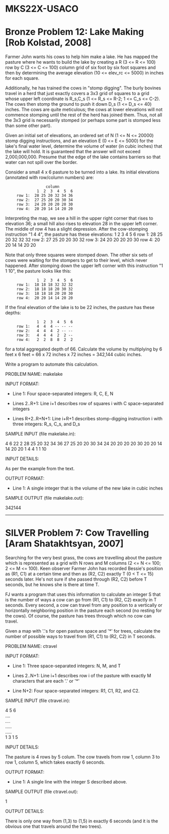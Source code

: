 # MKS22X-USACO

# Bronze Problem 12: Lake Making [Rob Kolstad, 2008]

Farmer John wants his cows to help him make a lake. He has mapped
the pasture where he wants to build the lake by creating a R (3 <=
R <= 100) row by C (3 <= C <= 100) column grid of six foot by six
foot squares and then by determining the average elevation (10 <=
elev_rc <= 5000) in inches for each square.

Additionally, he has trained the cows in "stomp digging". The burly
bovines travel in a herd that just exactly covers a 3x3 grid of
squares to a grid whose upper left coordinate is R_s,C_s (1 <= R_s
<= R-2; 1 <= C_s <= C-2). The cows then stomp the ground to push
it down D_s (1 <= D_s <= 40) inches. The cows are quite meticulous;
the cows at lower elevations will not commence stomping until the
rest of the herd has joined them. Thus, not all the 3x3 grid is
necessarily stomped (or perhaps some part is stomped less than some
other part).

Given an initial set of elevations, an ordered set of N (1 <= N <=
20000) stomp digging instructions, and an elevation E (0 <= E <=
5000) for the lake's final water level, determine the volume of
water (in cubic inches) that the lake will hold. It is guaranteed
that the answer will not exceed 2,000,000,000.  Presume that the
edge of the lake contains barriers so that water can not spill over
the border.

Consider a small 4 x 6 pasture to be turned into a lake. Its initial
elevations (annotated with row/column numbers) are:

                      column
                  1  2  3  4  5  6
         row 1:  28 25 20 32 34 36
         row 2:  27 25 20 20 30 34
         row 3:  24 20 20 20 20 30
         row 4:  20 20 14 14 20 20

Interpreting the map, we see a hill in the upper right corner that
rises to elevation 36; a small hill also rises to elevation 28 in
the upper left corner. The middle of row 4 has a slight depression.
After the cow-stomping instruction "1 4 4", the pasture has these
elevations:
                  1  2  3  4  5  6
         row 1:  28 25 20 32 32 32
         row 2:  27 25 20 20 30 32
         row 3:  24 20 20 20 20 30
         row 4:  20 20 14 14 20 20

Note that only three squares were stomped down. The other six sets
of cows were waiting for the stompers to get to their level, which
never happened.  After stomping down the upper left corner with
this instruction "1 1 10", the pasture looks like this:

                  1  2  3  4  5  6
         row 1:  18 18 18 32 32 32
         row 2:  18 18 18 20 30 32
         row 3:  18 18 18 20 20 30
         row 4:  20 20 14 14 20 20

If the final elevation of the lake is to be 22 inches, the pasture
has these depths:                                                                  
         
                  1  2  3  4  5  6                                                                                                          
         row 1:   4  4  4 -- -- --                                                                                                          
         row 2:   4  4  4  2 -- --                                                                                                          
         row 3:   4  4  4  2  2 --                                                                                                          
         row 4:   2  2  8  8  2  2                                                                                                          

for a total aggregated depth of 66. Calculate the volume by multiplying
by 6 feet x 6 feet = 66 x 72 inches x 72 inches = 342,144 cubic
inches.

Write a program to automate this calculation.

PROBLEM NAME: makelake

INPUT FORMAT:

* Line 1: Four space-separated integers: R, C, E, N

* Lines 2..R+1: Line i+1 describes row of squares i with C
        space-separated integers

* Lines R+2..R+N+1: Line i+R+1 describes stomp-digging instruction i
        with three integers: R_s, C_s, and D_s

SAMPLE INPUT (file makelake.in):

4 6 22 2
28 25 20 32 34 36
27 25 20 20 30 34
24 20 20 20 20 30
20 20 14 14 20 20
1 4 4
1 1 10

INPUT DETAILS:

As per the example from the text.

OUTPUT FORMAT:

* Line 1: A single integer that is the volume of the new lake in cubic
        inches

SAMPLE OUTPUT (file makelake.out):

342144

--------------------------------------------------------------------------------------------------------------------------
# SILVER Problem 7: Cow Travelling [Aram Shatakhtsyan, 2007]

Searching for the very best grass, the cows are travelling about
the pasture which is represented as a grid with N rows and M columns
(2 <= N <= 100; 2 <= M <= 100). Keen observer Farmer John has
recorded Bessie's position as (R1, C1) at a certain time and then
as (R2, C2) exactly T (0 < T <= 15) seconds later. He's not sure
if she passed through (R2, C2) before T seconds, but he knows she
is there at time T.

FJ wants a program that uses this information to calculate an integer
S that is the number of ways a cow can go from (R1, C1) to (R2, C2)
exactly in T seconds. Every second, a cow can travel from any
position to a vertically or horizontally neighboring position in
the pasture each second (no resting for the cows). Of course, the
pasture has trees through which no cow can travel.

Given a map with '.'s for open pasture space and '*' for trees,
calculate the number of possible ways to travel from (R1, C1) to
(R2, C2) in T seconds.

PROBLEM NAME: ctravel

INPUT FORMAT:

* Line 1: Three space-separated integers: N, M, and T

* Lines 2..N+1: Line i+1 describes row i of the pasture with exactly M
        characters that are each '.' or '*'

* Line N+2: Four space-separated integers: R1, C1, R2, and C2.

SAMPLE INPUT (file ctravel.in):

4 5 6                                                                                                                                      
...*.                                                                                                                                      
...*.                                                                                                                                      
.....                                                                                                                                      
.....                                                                                                                                      
1 3 1 5                                                                                                                                     

INPUT DETAILS:

The pasture is 4 rows by 5 colum. The cow travels from row 1, column
3 to row 1, column 5, which takes exactly 6 seconds.

OUTPUT FORMAT:

* Line 1: A single line with the integer S described above.

SAMPLE OUTPUT (file ctravel.out):

1

OUTPUT DETAILS:

There is only one way from (1,3) to (1,5) in exactly 6 seconds (and
it is the obvious one that travels around the two trees).
